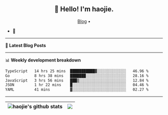 <h2 align="center">👋 Hello! I'm haojie.</h2>
<p align="center">
  <a href="https://aoyouer.com">Blog</a> •
</p>


- 🔭 


-------

**📝 Latest Blog Posts**


-------

📊 **Weekly development breakdown**
<!--START_SECTION:waka-->

```txt
TypeScript   14 hrs 25 mins  ███████████▓░░░░░░░░░░░░░   46.96 %
Go           8 hrs 38 mins   ███████░░░░░░░░░░░░░░░░░░   28.16 %
JavaScript   3 hrs 56 mins   ███▒░░░░░░░░░░░░░░░░░░░░░   12.84 %
JSON         1 hr 22 mins    █░░░░░░░░░░░░░░░░░░░░░░░░   04.46 %
YAML         41 mins         ▓░░░░░░░░░░░░░░░░░░░░░░░░   02.27 %
```

<!--END_SECTION:waka-->

-------



| <img align="center" src="https://github-readme-stats.vercel.app/api?username=haojie06&show_icons=true&theme=graywhite&show_icons=true&count_private=true&include_all_commits=true&hide_border=true" alt="haojie's github stats" /> | <img align="center" src="https://github-readme-stats.vercel.app/api/top-langs/?username=haojie06&layout=compact&theme=graywhite&hide_border=true&hide=css,html" /> |
| ------------- | ------------- |


